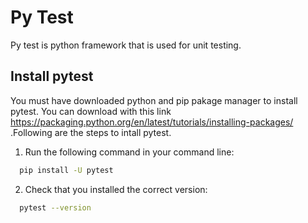 # Py Test

Py test is python framework that is used for unit testing. 


## Install pytest
You must have downloaded python and pip pakage manager to install pytest. You can download with this link https://packaging.python.org/en/latest/tutorials/installing-packages/ .Following are the steps to intall pytest.

1. Run the following command in your command line:

```bash
  pip install -U pytest
```
2. Check that you installed the correct version:
```bash
  pytest --version
```
    